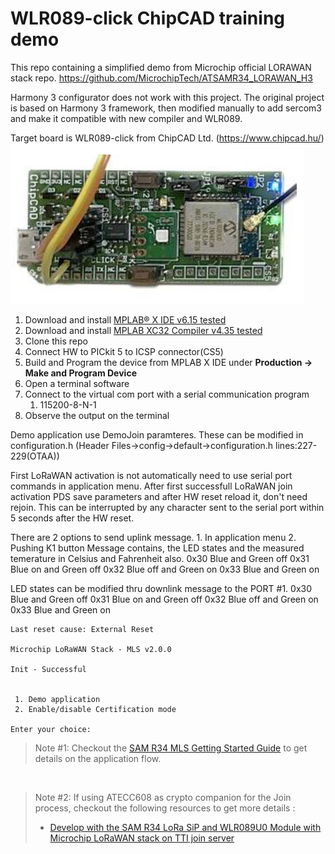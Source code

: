 # WLR089-click ChipCAD training demo
This repo containing a simplified demo from Microchip official LORAWAN stack repo.
https://github.com/MicrochipTech/ATSAMR34_LORAWAN_H3

Harmony 3 configurator does not work with this project. The original project is based on Harmony 3 framework, then modified manually to add sercom3 and make it compatible with new compiler and WLR089.

Target board is WLR089-click from ChipCAD Ltd. (https://www.chipcad.hu/)
![Alt text](resources/wlr089_click_main.png)

1. Download and install [MPLAB® X IDE v6.15 tested](https://www.microchip.com/en-us/development-tools-tools-and-software/mplab-x-ide)
2. Download and install [MPLAB XC32 Compiler v4.35 tested](https://www.microchip.com/en-us/development-tools-tools-and-software/mplab-xc-compilers)
3. Clone this repo
4. Connect HW to PICkit 5 to ICSP connector(CS5)
5. Build and Program the device from MPLAB X IDE under **Production -> Make and Program Device**
6. Open a terminal software
6. Connect to the virtual com port with a serial communication program
   1.  115200-8-N-1 
8. Observe the output on the terminal

Demo application use DemoJoin paramteres. These can be modified in configuration.h (Header Files->config->default->configuration.h lines:227-229(OTAA))

First LoRaWAN activation is not automatically need to use serial port commands in application menu. 
After first successfull LoRaWAN join activation PDS save parameters and after HW reset reload it, don't need rejoin. 
This can be interrupted by any character sent to the serial port within 5 seconds after the HW reset.

There are 2 options to send uplink message.
	1. In application menu 
	2. Pushing K1 button
Message contains, the LED states and the measured temerature in Celsius and Fahrenheit also.
	0x30	Blue and Green off
	0x31	Blue on and Green off
	0x32	Blue off and Green on
	0x33	Blue and Green on
	
LED states can be modified thru downlink message to the PORT #1.
	0x30	Blue and Green off
	0x31	Blue on and Green off
	0x32	Blue off and Green on
	0x33	Blue and Green on 
	

```
Last reset cause: External Reset

Microchip LoRaWAN Stack - MLS v2.0.0

Init - Successful


 1. Demo application
 2. Enable/disable Certification mode

Enter your choice:
```

> Note #1: Checkout the [SAM R34 MLS Getting Started Guide](https://www.microchip.com/en-us/product/ATSAMR34J18#document-table) to get details on the application flow.

</br>

> Note #2: If using ATECC608 as crypto companion for the Join process, checkout the following resources to get more details :
> - [Develop with the SAM R34 LoRa SiP and WLR089U0 Module with Microchip LoRaWAN stack on TTI join server](https://github.com/MicrochipTech/atsamr34_ecc608a_tti)
